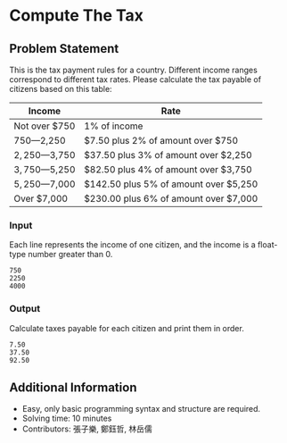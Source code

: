 # Compute The Tax

## Problem Statement

This is the tax payment rules for a country. Different income ranges correspond to different tax rates. Please calculate the tax payable of citizens based on this table:

| Income          | Rate              |
|----------------|-------------------|
| Not over $750   | 1% of income      |
| $750—$2,250     | $7.50 plus 2% of amount over $750 |
| $2,250—$3,750   | $37.50 plus 3% of amount over $2,250 |
| $3,750—$5,250   | $82.50 plus 4% of amount over $3,750 |
| $5,250—$7,000   | $142.50 plus 5% of amount over $5,250 |
| Over $7,000     | $230.00 plus 6% of amount over $7,000 |

### Input
Each line represents the income of one citizen, and the income is a float-type number greater than 0.
```
750
2250
4000
```

### Output
Calculate taxes payable for each citizen and print them in order.
```
7.50
37.50
92.50
```

## Additional Information
* Easy, only basic programming syntax and structure are required.
* Solving time: 10 minutes
* Contributors: 張子樂, 鄭鈺哲, 林岳儒

